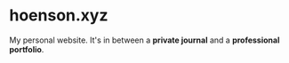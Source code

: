 # hoenson.xyz

My personal website. It's in between a **private journal** and a **professional portfolio**.
